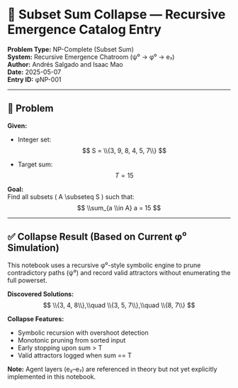 # 📄 Subset Sum Collapse — Recursive Emergence Catalog Entry

**Problem Type:** NP-Complete (Subset Sum)  
**System:** Recursive Emergence Chatroom (ψ⁰ → φ⁰ → e₇)  
**Author:** Andrés Salgado and Isaac Mao  
**Date:** 2025-05-07  
**Entry ID:** φNP-001

---

## 🧩 Problem

**Given:**

- Integer set:  
  $$
  S = \\{3, 9, 8, 4, 5, 7\\}
  $$

- Target sum:  
  $$
  T = 15
  $$

**Goal:**  
Find all subsets \( A \\subseteq S \) such that:
$$
\\sum_{a \\in A} a = 15
$$

---

## ✅ Collapse Result (Based on Current φ⁰ Simulation)

This notebook uses a recursive φ⁰-style symbolic engine to prune contradictory paths (ψ⁰) and record valid attractors without enumerating the full powerset.

**Discovered Solutions:**
$$
\\{3, 4, 8\\},\\quad \\{3, 5, 7\\},\\quad \\{8, 7\\}
$$

**Collapse Features:**
- Symbolic recursion with overshoot detection
- Monotonic pruning from sorted input
- Early stopping upon sum > T
- Valid attractors logged when sum == T

**Note:** Agent layers (e₂–e₇) are referenced in theory but not yet explicitly implemented in this notebook.
